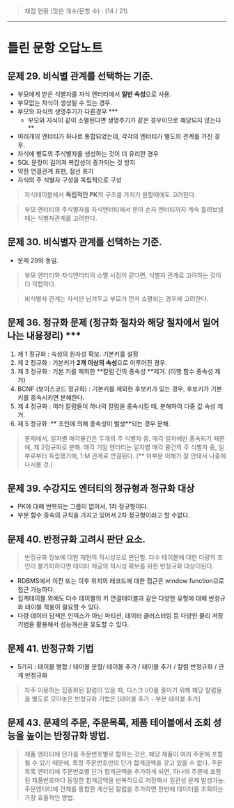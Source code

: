 > 채점 현황 (맞은 개수/문항 수) : (14 / 21)

<hr/>

# 틀린 문항 오답노트

## 문제 29. 비식별 관계를 선택하는 기준.

- 부모에게 받은 식별자를 자식 엔터티에서 **일반 속성**으로 사용.
- 부모없는 자식이 생성될 수 있는 경우.
- 부모와 자식의 생명주기가 다른경우 \*\*\*
  - 부모와 자식이 같이 소멸된다면 생명주기가 같은 경우이므로 해당되지 않는다 \*\*
- 여러개의 엔터티가 하나로 통합되었는데, 각각의 엔터티가 별도의 관계를 가진 경우.
- 자식에 별도의 주식별자를 생성하는 것이 더 유리한 경우
- SQL 문장이 길어져 복잡성이 증가되는 것 방지
- 약한 연결관계 표현, 점선 표기
- 자식의 주 식별자 구성을 독립적으로 구성

> 자식테이블에서 **독립적인 PK**의 구조를 가지기 원할때에도 고려한다.

> 부모 엔터티의 주식별자를 자식엔터티에서 받아 손자 엔터티까지 계속 흘려보낼 때는 식별자관계를 고려한다.

## 문제 30. 비식별자 관계를 선택하는 기준.

- 문제 29와 동일.

> 부모 엔터티와 자식엔터티의 소멸 시점이 같다면, 식별자 관계로 고려하는 것이 더 적합하다.

> 비식별자 관계는 자식만 남겨두고 부모가 먼저 소멸되는 경우에 고려한다.

## 문제 36. 정규화 문제 (정규화 절차와 해당 절차에서 일어나는 내용정리) \*\*\*

1. 제 1 정규화 : 속성의 원자성 확보. 기본키를 설정
2. 제 2 정규화 : 기본키가 **2개 이상의 속성**으로 이루어진 경우.
3. 제 3 정규화 : 기본 키를 제외한 **칼럼 간의 종속성 **제거. (이행 함수 종속성 제거)
4. BCNF (보이스코드 정규화) : 기본키를 제외한 후보키가 있는 경우, 후보키가 기본키를 종속시키면 분해한다.
5. 제 4 정규화 : 여러 칼럼들이 하나의 칼럼을 종속시킬 때, 분해하여 다중 값 속성 제거.
6. 제 5 정규화 :** 조인에 의해 종속성이 발생**되는 경우 분해.

> 문제에서, 일자별 매각물건은 두개의 주 식별자 중, 매각 일자에만 종속되기 때문에, 제 2정규화로 분해.
> 매각 기일 엔터티는 일자별 매각 물건의 주 식별자 중, 일부로부터 독립했기에, 1:M 관계로 연결된다. (\*\* 이부분 이해가 잘 안돼서 나중에 다시볼 것.)

## 문제 39. 수강지도 엔터티의 정규형과 정규화 대상

- PK에 대해 반복되는 그룹이 없어서, 1차 정규형이다.
- 부분 함수 종속의 규칙을 가지고 있어서 2차 정규형이라고 할 수없다.

## 문제 40. 반정규화 고려시 판단 요소.

> 반정규화 정보에 대한 재현의 적시성으로 판단함.
> 다수 테이블에 대한 다량의 조인이 불가피하다면 데이터 제공의 적시성 확보를 위한 반정규화 대상이된다.

- RDBMS에서 이전 또는 이후 위치의 레코드에 대한 접근은 window function으로 접근 가능하다.
- 집계테이블 외에도 다수 테이블의 키 연결테이블과 같은 다양한 유형에 대해 반정규화 테이블 적용이 필요할 수 있다.
- 다량 데이터 담색은 인덱스가 아닌 파티션, 데이터 클러스터링 등 다양한 물리 저장기법을 활용해서 성능개선을 유도할 수 있다.

## 문제 41. 반정규화 기법

- 5가지 : 테이블 병합 / 테이블 분할/ 테이블 추가 / 테이블 추가 / 칼럼 반정규화 / 관계 반정규화

> 자주 이용하는 집중화된 칼럼이 있을 때, 디스크 I/O를 줄이기 위해 해당 칼럼들을 별도로 모아놓은 반정규화 기법은 [테이블 추가 - 부분 테이블 추가]

## 문제 43. 문제의 주문, 주문목록, 제품 테이블에서 조회 성능을 높이는 반정규화 방법.

> 제품 엔터티에 단가를 주문번호별로 합하는 것은, 해당 제품이 여러 주문에 포함될 수 있기 때문에, 특정 주문번호만의 단가 합계금액을 갖고 있을 수 없다.
> 주문 목록 엔터티에 주문번호별 단가 합계금액을 추가하게 되면, 하나의 주문에 포함된 제품번호마다 동일한 합계금액을 반복적으로 저장해서 일관성 문제 발생가능.
> 주문엔터티에 전체를 통합한 계산된 칼럼을 추가하면 한번에 데이터를 조회하는 가장 효율적인 방법.
